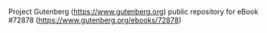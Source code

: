 Project Gutenberg (https://www.gutenberg.org) public repository
for eBook #72878 (https://www.gutenberg.org/ebooks/72878)
